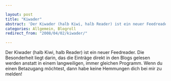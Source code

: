 ```yaml
---

layout: post
title: "Kiwader"
abstract: 'Der Kiwader (halb Kiwi, halb Reader) ist ein neuer Feedreader Die Besonderheit liegt darin, das die Einträge direkt in den Blogs gelesen werden anstatt in einem langweiligen, immer gleichen Programm'
categories: Allgemein, Blogroll
redirect_from: "2008/04/02/kiwader/"

---
```


Der Kiwader (halb Kiwi, halb Reader) ist ein neuer Feedreader. Die Besonderheit liegt darin, das die Einträge direkt in den Blogs gelesen werden anstatt in einem langweiligen, immer gleichen Programm.
Wenn du einen Betazugang möchtest, dann habe keine Hemmungen dich bei mir zu melden!